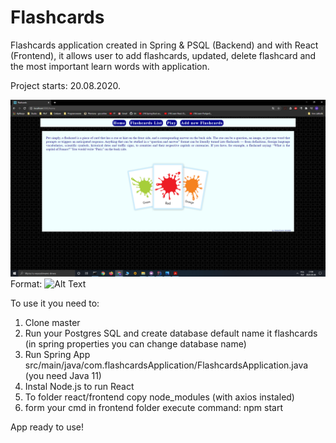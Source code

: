 # Flashcards

Flashcards application created in Spring & PSQL (Backend) and with React (Frontend), it allows user to add flashcards, updated, delete flashcard and the most important learn words with application. 

Project starts: 20.08.2020.

![Home](/App_img/home.png)
Format: ![Alt Text](url)


To use it you need to:

1) Clone master
2) Run your Postgres SQL and create database default name it flashcards (in spring properties you can change database name)
3) Run Spring App src/main/java/com.flashcardsApplication/FlashcardsApplication.java (you need Java 11)
4) Instal Node.js to run React
5) To folder react/frontend copy node_modules (with axios instaled)
6) form your cmd in frontend folder execute command: npm start

App ready to use!




